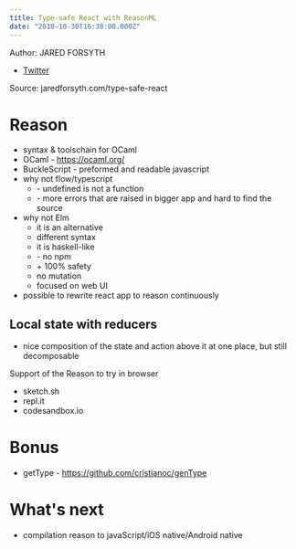 ```yaml
---
title: Type-safe React with ReasonML
date: "2018-10-30T16:30:00.000Z"
---
```


Author: JARED FORSYTH
* [Twitter](https://twitter.com/jaredforsyth)

Source: jaredforsyth.com/type-safe-react

# Reason
* syntax & toolschain for OCaml
* OCaml - https://ocaml.org/
* BuckleScript - preformed and readable javascript
* why not flow/typescript
    * \- undefined is not a function
    * \- more errors that are raised in bigger app and hard to find the source
* why not Elm
    * it is an alternative
    * different syntax
    * it is haskell-like
    * \- no npm
    * \+ 100% safety
    * no mutation
    * focused on web UI
* possible to rewrite react app to reason continuously


## Local state with reducers
* nice composition of the state and action above it at one place, but still decomposable

Support of the Reason to try in browser
* sketch.sh
* repl.it
* codesandbox.io

# Bonus
* getType - https://github.com/cristianoc/genType

# What's next
* compilation reason to javaScript/iOS native/Android native